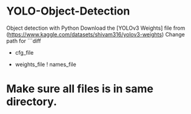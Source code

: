 # YOLO-Object-Detection
Object detection with Python
Download the [YOLOv3 Weights] file from (https://www.kaggle.com/datasets/shivam316/yolov3-weights)
Change path for ```diff
- cfg_file
+ weights_file
! names_file
# Make sure all files is in same directory.
```
